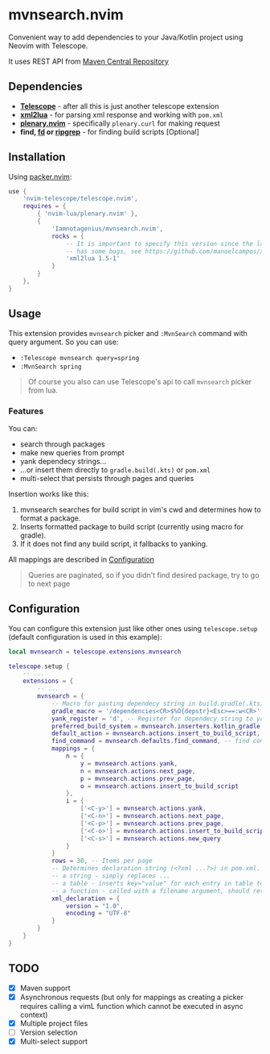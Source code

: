 # mvnsearch.nvim
Convenient way to add dependencies to your Java/Kotlin project using Neovim with Telescope.

It uses REST API from [Maven Central Repository](https://central.sonatype.org/search/rest-api-guide)

## Dependencies
- **[Telescope](https://github.com/nvim-telescope/telescope.nvim)** - after all this is just another telescope extension
- **[xml2lua](https://github.com/manoelcampos/xml2lua)** - for parsing xml response and working with `pom.xml`
- **[plenary.nvim](https://github.com/daurnimator/lua-http)** - specifically `plenary.curl` for making request
- **find, [fd](https://github.com/sharkdp/fd) or [ripgrep](https://github.com/BurntSushi/ripgrep)** - for finding build scripts [Optional]

## Installation
Using [packer.nvim](https://github.com/wbthomason/packer.nvim):
```lua
use {
    'nvim-telescope/telescope.nvim',
    requires = {
        { 'nvim-lua/plenary.nvim' },
        {
            'Iamnotagenius/mvnsearch.nvim',
            rocks = {
                -- It is important to specify this version since the latest version of xml2lua on luarocks
                -- has some bugs, see https://github.com/manoelcampos/xml2lua/issues/87
                'xml2lua 1.5-1'
            }
        }
    },
}
```

## Usage
This extension provides `mvnsearch` picker and `:MvnSearch` command with query argument.
So you can use:
 - `:Telescope mvnsearch query=spring`
 - `:MvnSearch spring`

> Of course you also can use Telescope's api to call `mvnsearch` picker from lua.

### Features
You can:
 - search through packages
 - make new queries from prompt
 - yank dependecy strings...
 - ...or insert them directly to `gradle.build(.kts)` or `pom.xml`
 - multi-select that persists through pages and queries

Insertion works like this:
1. mvnsearch searches for build script in vim's cwd and determines how to format a package.
2. Inserts formatted package to build script (currently using macro for gradle).
3. If it does not find any build script, it fallbacks to yanking.

All mappings are described in [Configuration](#configuration)

> Queries are paginated, so if you didn't find desired package, try to go to next page

## Configuration
You can configure this extension just like other ones using `telescope.setup` (default configuration is used in this example):

```lua
local mvnsearch = telescope.extensions.mvnsearch

telescope.setup {
    -- ...
    extensions = {
        -- ...
        mvnsearch = {
            -- Macro for pasting dependecy string in build.gradle(.kts); {depstr} is replaced with dependecy string
            gradle_macro = '/dependencies<CR>$%O{depstr}<Esc>==:w<CR>',
            yank_register = 'd', -- Register for dependecy string to yank to
            preferred_build_system = mvnsearch.inserters.kotlin_gradle, -- Fallback format of dependecy string
            default_action = mvnsearch.actions.insert_to_build_script, -- Action on select_default
            find_command = mvnsearch.defaults.find_command, -- find command used to find build scripts
            mappings = {
                n = {
                    y = mvnsearch.actions.yank,
                    n = mvnsearch.actions.next_page,
                    p = mvnsearch.actions.prev_page,
                    o = mvnsearch.actions.insert_to_build_script
                },
                i = {
                    ['<C-y>'] = mvnsearch.actions.yank,
                    ['<C-n>'] = mvnsearch.actions.next_page,
                    ['<C-p>'] = mvnsearch.actions.prev_page,
                    ['<C-o>'] = mvnsearch.actions.insert_to_build_script,
                    ['<C-s>'] = mvnsearch.actions.new_query
                }
            }
            rows = 30, -- Items per page
            -- Determines declaration string (<?xml ...?>) in pom.xml. It can be either:
            -- a string - simply replaces ...
            -- a table - inserts key="value" for each entry in table to declaration string
            -- a function - called with a filename argument, should return declaration string or table
            xml_declaration = {
                version = "1.0",
                encoding = "UTF-8"
            }
        }
    }
}
```

## TODO
- [x] Maven support
- [x] Asynchronous requests (but only for mappings as creating a picker requires calling a vimL function which cannot be executed in async context)
- [x] Multiple project files
- [ ] Version selection
- [x] Multi-select support
